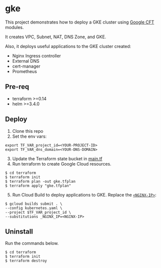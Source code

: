 # gke
This project demonstrates how to deploy a GKE cluster using [Google CFT](https://github.com/GoogleCloudPlatform/cloud-foundation-toolkit/blob/master/docs/terraform.md) modules.

It creates VPC, Subnet, NAT, DNS Zone, and GKE.

Also, it deploys useful applications to the GKE cluster created:
- Nginx Ingress controller
- External DNS
- cert-manager
- Prometheus

## Pre-req
- terraform >=0.14
- helm >=3.4.0

## Deploy

1. Clone this repo
2. Set the env vars:
```
export TF_VAR_project_id=<YOUR-PROJECT-ID>
export TF_VAR_dns_domain=<YOUR-DNS-DOMAIN>
```
3. Update the Terraform state bucket in [main.tf](./terraform/main.tf)
4. Run terraform to create Google Cloud resources.
```
$ cd terraform
$ terraform init
$ terraform plan -out gke.tfplan
$ terraform apply "gke.tfplan"
```
5. Run Cloud Build to deploy applications to GKE. Replace the [`<NGINX-IP>`](https://console.cloud.google.com/networking/addresses/list):
```
$ gcloud builds submit . \
--config kubernetes.yaml \
--project $TF_VAR_project_id \
--substitutions _NGINX_IP=<NGINX-IP>
```

## Uninstall
Run the commands below.
```
$ cd terraform
$ terraform init
$ terraform destroy
```
